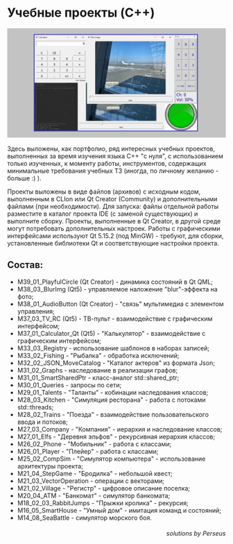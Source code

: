 # Учебные проекты (C++)
![img_1.png](pictures/img_1.png)

Здесь выложены, как портфолио, ряд интересных учебных проектов, 
выполненных за время изучения языка C++ "с нуля",
с использованием только изученных, к моменту работы, инструментов, 
содержащих минимальные требования учебных ТЗ
(иногда, по личному желанию - больше :) ).

Проекты выложены в виде файлов (архивов) с исходным кодом, 
выполненным в CLIon или Qt Creator (Community)
и дополнительными файлами (при необходимости). 
Для запуска: файлы отдельной работы разместите в каталог проекта 
IDE (с заменой существующих) и выполните сборку.
Проекты, выполненные в Qt Creator, в другой среде могут потребовать дополнительных настроек.
Работы с графическими интерфейсами используют Qt 5.15.2 (под MinGW) -
требуют, для сборки, установленные библиотеки Qt и соответствующие настройки проекта.

## Состав:
* M39_01_PlayfulCircle (Qt Creator) - динамика состояний в Qt QML;
* M38_03_BlurImg (Qt5) - управляемое наложение "blur"-эффекта на фото;
* M38_01_AudioButton (Qt Creator) - "связь" мультимедиа с элементом управления;
* M37_03_TV_RC (Qt5) - ТВ-пульт - взаимодействие с графическим интерфейсом;
* M37_01_Calculator_Qt (Qt5) - "Калькулятор" - взаимодействие с графическим интерфейсом;
* M33_03_Registry - использование шаблонов в наборах записей;
* M33_02_Fishing - "Рыбалка" - обработка исключений;
* M32_02_JSON_MoveCatalog - "Каталог актеров" из формата Json;
* M31_02_Graphs - наследование в реализации графов;
* M31_01_SmartSharedPtr - класс-аналог std::shared_ptr;
* M30_01_Queries - запросы по сети;
* M29_01_Talents - "Таланты" - кобинации наследования классов;
* M28_03_Kitchen - "Симуляция ресторана" - работа с потоками std::threads;
* M28_02_Trains - "Поезда" - взаимодействие пользовательского ввода и потоков;
* M27_03_Company - "Компания" - иерархия и наследование классов;
* M27_01_Elfs - "Деревня эльфов" - рекурсивная иерархия классов;
* M26_02_Phone - "Мобильник" - работа с классами;
* M26_01_Player - "Плейер" - работа с классами;
* M25_02_CompSim - "Симулятор компьютера" - использование архитектуры проекта;
* M21_04_StepGame - "Бродилка" - небольшой квест;
* M21_03_VectorOperation - операции с векторами;
* M21_02_Village - "Регистр" - цифровое описание поселка;
* M20_04_ATM - "Банкомат" - симулятор банкомата;
* M18_02_03_RabbitJumps - "Прыжки кролика" - рекурсия;
* M16_05_SmartHouse - "Умный дом" - имитация команд и состояний;
* M14_08_SeaBattle - симулятор морского боя.
<H6 align="right">solutions by Perseus</H6>